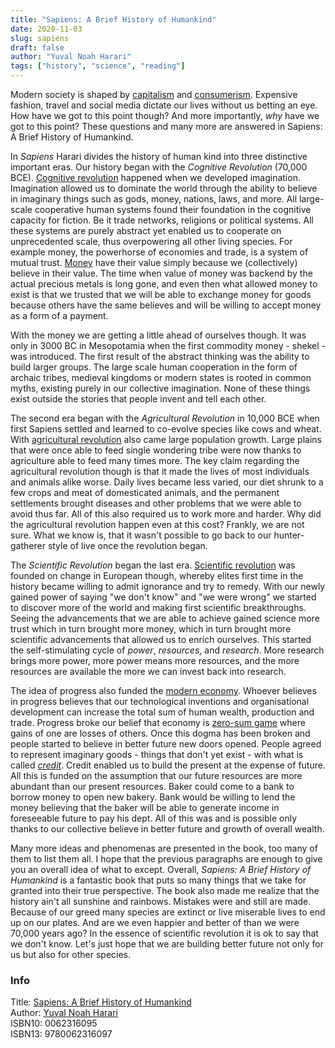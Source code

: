 ```yaml
---
title: "Sapiens: A Brief History of Humankind"
date: 2020-11-03
slug: sapiens
draft: false
author: "Yuval Noah Harari"
tags: ["history", "science", "reading"]
---
```


Modern society is shaped by [capitalism](https://en.wikipedia.org/wiki/Capitalism) and
[consumerism](https://en.wikipedia.org/wiki/Consumerism). Expensive fashion, travel and social
media dictate our lives without us betting an eye. How have we got to this point though?
And more importantly, _why_ have we got to this point? These questions and many more are
answered in Sapiens: A Brief History of Humankind.

In _Sapiens_ Harari divides the history of human kind into three distinctive important eras.
Our history began with the _Cognitive Revolution_ (70,000 BCE).
[Cognitive revolution](https://en.wikipedia.org/wiki/Behavioral_modernity) happened
when we developed imagination. Imagination allowed us to dominate the world through the ability
to believe in imaginary things such as gods, money, nations, laws, and more.
All large-scale cooperative human systems found their foundation in the cognitive capacity for fiction.
Be it trade networks, religions or political systems. All these systems are purely abstract
yet enabled us to cooperate on unprecedented scale, thus overpowering all other living species.
For example money, the powerhorse of economies and trade, is a system of mutual trust.
[Money](https://en.wikipedia.org/wiki/Money) have their value simply because we (collectively)
believe in their value. The time when value of money was backend by the actual precious metals
is long gone, and even then what allowed money to exist is that we trusted that we will be able to
exchange money for goods because others have the same believes and will be willing to
accept money as a form of a payment.

With the money we are getting a little ahead of ourselves though. It was only in
3000 BC in Mesopotamia when the first commodity money - shekel - was introduced.
The first result of the abstract thinking was the ability to build larger groups.
The large scale human cooperation in the form of archaic tribes, medieval kingdoms or
modern states is rooted in common myths, existing purely in our collective imagination.
None of these things exist outside the stories that people invent and tell each other.

The second era began with the _Agricultural Revolution_ in 10,000 BCE when first Sapiens
settled and learned to co-evolve species like cows and wheat. With
[agricultural revolution](https://en.wikipedia.org/wiki/Neolithic_Revolution) also came large
population growth. Large plains that were once able to feed single wondering
tribe were now thanks to agriculture able to feed many times more. The key claim regarding
the agricultural revolution though is that it made the lives of most individuals and animals
alike worse. Daily lives became less varied, our diet shrunk to a few crops and meat of
domesticated animals, and the permanent settlements brought diseases and other problems that
we were able to avoid thus far. All of this also required us to work more and harder.
Why did the agricultural revolution happen even at this cost? Frankly, we are not sure.
What we know is, that it wasn't possible to go back to our hunter-gatherer style of live once
the revolution began.

The _Scientific Revolution_ began the last era.
[Scientific revolution](https://en.wikipedia.org/wiki/Scientific_Revolution) was founded on change
in European though, whereby elites first time in the history became willing to admit ignorance
and try to remedy. With our newly gained power of saying "we don't know" and "we were wrong" we
started to discover more of the world and making first scientific breakthroughs.
Seeing the advancements that we are able to achieve gained science more trust which in turn
brought more money, which in turn brought more scientific advancements that allowed us
to enrich ourselves. This started the self-stimulating cycle of _power_, _resources_, and _research_.
More research brings more power, more power means more resources, and the more resources
are available the more we can invest back into research.

The idea of progress also funded the [modern economy](https://en.wikipedia.org/wiki/Economic_system).
Whoever believes in progress believes that our technological inventions and organisational development
can increase the total sum of human wealth, production and trade. Progress broke our belief that
economy is [zero-sum game](https://en.wikipedia.org/wiki/Zero-sum_game) where gains of one are losses of others.
Once this dogma has been broken and people started to believe in better future new doors opened.
People agreed to represent imaginary goods - things that don't yet exist - with what is called
[_credit_](https://en.wikipedia.org/wiki/Credit). Credit enabled us to build the present at the expense of future.
All this is funded on the assumption that our future resources are more abundant than our present resources.
Baker could come to a bank to borrow money to open new bakery. Bank would be willing to lend the money believing
that the baker will be able to generate income in foreseeable future to pay his dept. All of this was
and is possible only thanks to our collective believe in better future and growth of overall wealth.

Many more ideas and phenomenas are presented in the book, too many of them to list them all.
I hope that the previous paragraphs are enough to give you an overall idea of what to except. 
Overall, _Sapiens: A Brief History of Humankind_ is a fantastic book that puts so many things
that we take for granted into their true perspective. The book also made me realize that the
history ain't all sunshine and rainbows. Mistakes were and still are made. Because of our greed
many species are extinct or live miserable lives to end up on our plates. And are we even happier
and better of than we were 70,000 years ago? In the essence of scientific revolution it is ok
to say that we don't know. Let's just hope that we are building better future not only for us
but also for other species.

### Info

Title: [Sapiens: A Brief History of Humankind](https://en.wikipedia.org/wiki/Sapiens:_A_Brief_History_of_Humankind)\
Author: [Yuval Noah Harari](https://en.wikipedia.org/wiki/Yuval_Noah_Harari)\
ISBN10: 0062316095\
ISBN13: 9780062316097
